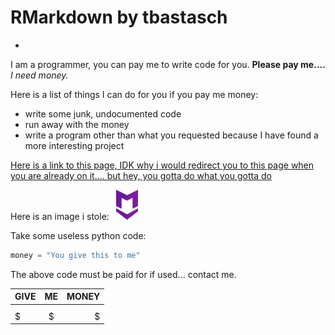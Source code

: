 # RMarkdown by tbastasch
-
I am a programmer, you can pay me to write code for you. **Please pay me....** *I need money.*


Here is a list of things I can do for you if you pay me money:
- write some junk, undocumented code
- run away with the money
- write a program other than what you requested because I have found a more interesting project

[Here is a link to this page, IDK why i would redirect you to this page when you are already on it.... but hey, you gotta do what you gotta do](http://tbastasch.github.io/RMarkdown/README.md)

Here is an image i stole: 
![alt text](https://github.com/adam-p/markdown-here/raw/master/src/common/images/icon48.png "Logo Title Text 1")

Take some useless python code:
```python
money = "You give this to me"
```

The above code must be paid for if used... contact me.

| GIVE          | ME            | MONEY |
| ------------- |:-------------:| -----:|
| $$$$$$$$$$$$$ | $$$$$$$$$$$$$ | $$$$$ | 
